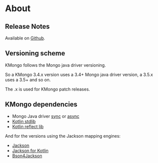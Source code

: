 # About
 
## Release Notes
 
 Available on [Github](https://github.com/Litote/kmongo/releases).
 
## Versioning scheme
 
 KMongo follows the Mongo java driver versioning. 
 
 So a KMongo 3.4.x version uses a 3.4+ Mongo java driver version, a 3.5.x uses a 3.5+ and so on.
 
 The .x is used for KMongo patch releases.
 
## KMongo dependencies
 
 - Mongo Java driver [sync](https://mongodb.github.io/mongo-java-driver/) or [async](https://mongodb.github.io/mongo-java-driver/3.7/driver-async/)
 - [Kotlin stdlib](https://kotlinlang.org/api/latest/jvm/stdlib/)
 - [Kotlin reflect lib](https://kotlinlang.org/api/latest/jvm/stdlib/kotlin.reflect/)
 
 And for the versions using the Jackson mapping engines:
 
 - [Jackson](https://github.com/FasterXML/jackson-databind)
 - [Jackson for Kotlin](https://github.com/FasterXML/jackson-module-kotlin)
 - [Bson4Jackson](https://www.michel-kraemer.com/binary-json-with-bson4jackson/)
